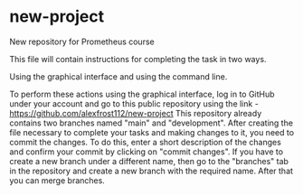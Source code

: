 # new-project
New repository for Prometheus course

This file will contain instructions for completing the task in two ways.

Using the graphical interface and using the command line.

To perform these actions using the graphical interface, log in to GitHub under your account and go to this public repository using the link - https://github.com/alexfrost112/new-project
This repository already contains two branches named "main" and "development".
After creating the file necessary to complete your tasks and making changes to it, you need to commit the changes. To do this, enter a short description of the changes and confirm your commit by clicking on "commit changes".
If you have to create a new branch under a different name, then go to the "branches" tab in the repository and create a new branch with the required name.
After that you can merge branches.

